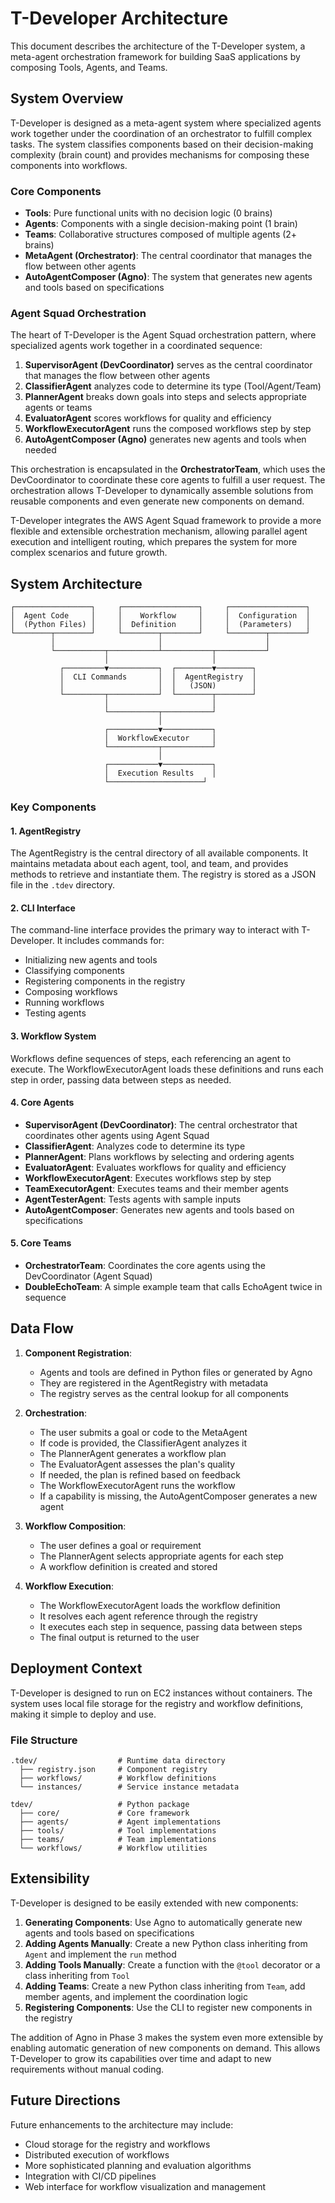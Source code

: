 # T-Developer Architecture

This document describes the architecture of the T-Developer system, a meta-agent orchestration framework for building SaaS applications by composing Tools, Agents, and Teams.

## System Overview

T-Developer is designed as a meta-agent system where specialized agents work together under the coordination of an orchestrator to fulfill complex tasks. The system classifies components based on their decision-making complexity (brain count) and provides mechanisms for composing these components into workflows.

### Core Components

- **Tools**: Pure functional units with no decision logic (0 brains)
- **Agents**: Components with a single decision-making point (1 brain)
- **Teams**: Collaborative structures composed of multiple agents (2+ brains)
- **MetaAgent (Orchestrator)**: The central coordinator that manages the flow between other agents
- **AutoAgentComposer (Agno)**: The system that generates new agents and tools based on specifications

### Agent Squad Orchestration

The heart of T-Developer is the Agent Squad orchestration pattern, where specialized agents work together in a coordinated sequence:

1. **SupervisorAgent (DevCoordinator)** serves as the central coordinator that manages the flow between other agents
2. **ClassifierAgent** analyzes code to determine its type (Tool/Agent/Team)
3. **PlannerAgent** breaks down goals into steps and selects appropriate agents or teams
4. **EvaluatorAgent** scores workflows for quality and efficiency
5. **WorkflowExecutorAgent** runs the composed workflows step by step
6. **AutoAgentComposer (Agno)** generates new agents and tools when needed

This orchestration is encapsulated in the **OrchestratorTeam**, which uses the DevCoordinator to coordinate these core agents to fulfill a user request. The orchestration allows T-Developer to dynamically assemble solutions from reusable components and even generate new components on demand.

T-Developer integrates the AWS Agent Squad framework to provide a more flexible and extensible orchestration mechanism, allowing parallel agent execution and intelligent routing, which prepares the system for more complex scenarios and future growth.

## System Architecture

```
┌─────────────────┐     ┌─────────────────┐     ┌─────────────────┐
│  Agent Code     │     │    Workflow     │     │  Configuration  │
│  (Python Files) │     │  Definition     │     │  (Parameters)   │
└────────┬────────┘     └────────┬────────┘     └────────┬────────┘
         │                       │                       │
         └───────────┬───────────┴───────────┬───────────┘
                     │                       │
           ┌─────────▼───────────┐  ┌────────▼────────┐
           │  CLI Commands       │  │  AgentRegistry  │
           │                     │  │   (JSON)        │
           └─────────┬───────────┘  └────────┬────────┘
                     │                       │
                     └───────────┬───────────┘
                                 │
                     ┌───────────▼───────────┐
                     │  WorkflowExecutor     │
                     └───────────┬───────────┘
                                 │
                     ┌───────────▼───────────┐
                     │  Execution Results    │
                     └─────────────────────┘
```

### Key Components

#### 1. AgentRegistry

The AgentRegistry is the central directory of all available components. It maintains metadata about each agent, tool, and team, and provides methods to retrieve and instantiate them. The registry is stored as a JSON file in the `.tdev` directory.

#### 2. CLI Interface

The command-line interface provides the primary way to interact with T-Developer. It includes commands for:
- Initializing new agents and tools
- Classifying components
- Registering components in the registry
- Composing workflows
- Running workflows
- Testing agents

#### 3. Workflow System

Workflows define sequences of steps, each referencing an agent to execute. The WorkflowExecutorAgent loads these definitions and runs each step in order, passing data between steps as needed.

#### 4. Core Agents

- **SupervisorAgent (DevCoordinator)**: The central orchestrator that coordinates other agents using Agent Squad
- **ClassifierAgent**: Analyzes code to determine its type
- **PlannerAgent**: Plans workflows by selecting and ordering agents
- **EvaluatorAgent**: Evaluates workflows for quality and efficiency
- **WorkflowExecutorAgent**: Executes workflows step by step
- **TeamExecutorAgent**: Executes teams and their member agents
- **AgentTesterAgent**: Tests agents with sample inputs
- **AutoAgentComposer**: Generates new agents and tools based on specifications

#### 5. Core Teams

- **OrchestratorTeam**: Coordinates the core agents using the DevCoordinator (Agent Squad)
- **DoubleEchoTeam**: A simple example team that calls EchoAgent twice in sequence

## Data Flow

1. **Component Registration**:
   - Agents and tools are defined in Python files or generated by Agno
   - They are registered in the AgentRegistry with metadata
   - The registry serves as the central lookup for all components

2. **Orchestration**:
   - The user submits a goal or code to the MetaAgent
   - If code is provided, the ClassifierAgent analyzes it
   - The PlannerAgent generates a workflow plan
   - The EvaluatorAgent assesses the plan's quality
   - If needed, the plan is refined based on feedback
   - The WorkflowExecutorAgent runs the workflow
   - If a capability is missing, the AutoAgentComposer generates a new agent

3. **Workflow Composition**:
   - The user defines a goal or requirement
   - The PlannerAgent selects appropriate agents for each step
   - A workflow definition is created and stored

4. **Workflow Execution**:
   - The WorkflowExecutorAgent loads the workflow definition
   - It resolves each agent reference through the registry
   - It executes each step in sequence, passing data between steps
   - The final output is returned to the user

## Deployment Context

T-Developer is designed to run on EC2 instances without containers. The system uses local file storage for the registry and workflow definitions, making it simple to deploy and use.

### File Structure

```
.tdev/                  # Runtime data directory
  ├── registry.json     # Component registry
  ├── workflows/        # Workflow definitions
  └── instances/        # Service instance metadata

tdev/                   # Python package
  ├── core/             # Core framework
  ├── agents/           # Agent implementations
  ├── tools/            # Tool implementations
  ├── teams/            # Team implementations
  └── workflows/        # Workflow utilities
```

## Extensibility

T-Developer is designed to be easily extended with new components:

1. **Generating Components**: Use Agno to automatically generate new agents and tools based on specifications
2. **Adding Agents Manually**: Create a new Python class inheriting from `Agent` and implement the `run` method
3. **Adding Tools Manually**: Create a function with the `@tool` decorator or a class inheriting from `Tool`
4. **Adding Teams**: Create a new Python class inheriting from `Team`, add member agents, and implement the coordination logic
5. **Registering Components**: Use the CLI to register new components in the registry

The addition of Agno in Phase 3 makes the system even more extensible by enabling automatic generation of new components on demand. This allows T-Developer to grow its capabilities over time and adapt to new requirements without manual coding.

## Future Directions

Future enhancements to the architecture may include:

- Cloud storage for the registry and workflows
- Distributed execution of workflows
- More sophisticated planning and evaluation algorithms
- Integration with CI/CD pipelines
- Web interface for workflow visualization and management